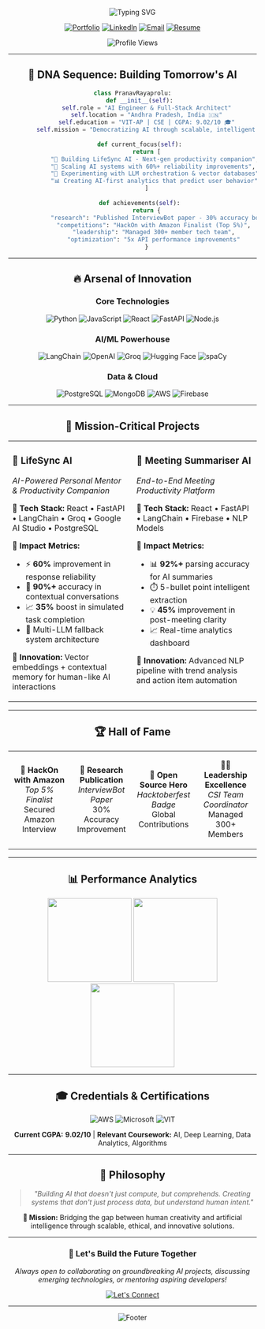 <div align="center">

![Typing SVG](https://readme-typing-svg.herokuapp.com?font=Fira+Code&weight=600&size=28&duration=3000&pause=1000&color=00D4AA&center=true&vCenter=true&multiline=true&width=800&height=100&lines=Hi+👋+I'm+Pranav+Rayaprolu;AI+Engineer+%7C+Full-Stack+Wizard+%7C+GenAI+Pioneer)

</div>

<div align="center">
  
[![Portfolio](https://img.shields.io/badge/🌐_Portfolio-FF6B35?style=for-the-badge&logoColor=white)](https://your-portfolio.com)
[![LinkedIn](https://img.shields.io/badge/LinkedIn-0077B5?style=for-the-badge&logo=linkedin&logoColor=white)](https://linkedin.com/in/pranav-rayaprolu)
[![Email](https://img.shields.io/badge/Email-EA4335?style=for-the-badge&logo=gmail&logoColor=white)](mailto:pranavrayaprolu108@gmail.com)
[![Resume](https://img.shields.io/badge/📄_Resume-4285F4?style=for-the-badge&logoColor=white)](#)

![Profile Views](https://komarev.com/ghpvc/?username=Pranav-Rayaprolu&label=Profile%20Views&color=00D4AA&style=flat)

</div>

---

<div align="center">

## 🧬 **DNA Sequence: Building Tomorrow's AI**

```python
class PranavRayaprolu:
    def __init__(self):
        self.role = "AI Engineer & Full-Stack Architect"
        self.location = "Andhra Pradesh, India 🇮🇳"
        self.education = "VIT-AP | CSE | CGPA: 9.02/10 🎓"
        self.mission = "Democratizing AI through scalable, intelligent systems"
        
    def current_focus(self):
        return [
            "🤖 Building LifeSync AI - Next-gen productivity companion",
            "🚀 Scaling AI systems with 60%+ reliability improvements", 
            "🧠 Experimenting with LLM orchestration & vector databases",
            "📊 Creating AI-first analytics that predict user behavior"
        ]
        
    def achievements(self):
        return {
            "research": "Published InterviewBot paper - 30% accuracy boost",
            "competitions": "HackOn with Amazon Finalist (Top 5%)",
            "leadership": "Managed 300+ member tech team",
            "optimization": "5x API performance improvements"
        }
```

</div>

---

<div align="center">

## 🔥 **Arsenal of Innovation**

### **Core Technologies**
![Python](https://img.shields.io/badge/Python-FFD43B?style=for-the-badge&logo=python&logoColor=blue)
![JavaScript](https://img.shields.io/badge/JavaScript-F7DF1E?style=for-the-badge&logo=javascript&logoColor=black)
![React](https://img.shields.io/badge/React-20232A?style=for-the-badge&logo=react&logoColor=61DAFB)
![FastAPI](https://img.shields.io/badge/FastAPI-005571?style=for-the-badge&logo=fastapi)
![Node.js](https://img.shields.io/badge/Node.js-339933?style=for-the-badge&logo=nodedotjs&logoColor=white)

### **AI/ML Powerhouse**
![LangChain](https://img.shields.io/badge/🦜_LangChain-FF6B35?style=for-the-badge)
![OpenAI](https://img.shields.io/badge/OpenAI-412991?style=for-the-badge&logo=openai&logoColor=white)
![Groq](https://img.shields.io/badge/⚡_Groq-FF6B35?style=for-the-badge)
![Hugging Face](https://img.shields.io/badge/🤗_Hugging_Face-FFD21E?style=for-the-badge)
![spaCy](https://img.shields.io/badge/spaCy-09A3D5?style=for-the-badge&logo=spacy&logoColor=white)

### **Data & Cloud**
![PostgreSQL](https://img.shields.io/badge/PostgreSQL-316192?style=for-the-badge&logo=postgresql&logoColor=white)
![MongoDB](https://img.shields.io/badge/MongoDB-4EA94B?style=for-the-badge&logo=mongodb&logoColor=white)
![AWS](https://img.shields.io/badge/AWS-FF9900?style=for-the-badge&logo=amazonaws&logoColor=white)
![Firebase](https://img.shields.io/badge/Firebase-FFCA28?style=for-the-badge&logo=firebase&logoColor=black)

</div>

---

<div align="center">

## 🎯 **Mission-Critical Projects**

</div>

<table width="100%">
<tr>
<td width="50%" valign="top">

### 🧠 **LifeSync AI** 
*AI-Powered Personal Mentor & Productivity Companion*

**🔧 Tech Stack:** React • FastAPI • LangChain • Groq • Google AI Studio • PostgreSQL

**🚀 Impact Metrics:**
- ⚡ **60%** improvement in response reliability
- 🎯 **90%+** accuracy in contextual conversations  
- 📈 **35%** boost in simulated task completion
- 🔄 Multi-LLM fallback system architecture

**🎨 Innovation:** Vector embeddings + contextual memory for human-like AI interactions

</td>
<td width="50%" valign="top">

### 📝 **Meeting Summariser AI**
*End-to-End Meeting Productivity Platform*

**🔧 Tech Stack:** React • FastAPI • LangChain • Firebase • NLP Models

**🚀 Impact Metrics:**
- 📊 **92%+** parsing accuracy for AI summaries
- ⏱️ 5-bullet point intelligent extraction
- 💡 **45%** improvement in post-meeting clarity
- 📈 Real-time analytics dashboard

**🎨 Innovation:** Advanced NLP pipeline with trend analysis and action item automation

</td>
</tr>
</table>

---

<div align="center">

## 🏆 **Hall of Fame**

<table>
<tr>
<td align="center" width="25%">

**🥇 HackOn with Amazon**  
*Top 5% Finalist*  
Secured Amazon Interview

</td>
<td align="center" width="25%">

**📄 Research Publication**  
*InterviewBot Paper*  
30% Accuracy Improvement

</td>
<td align="center" width="25%">

**🌟 Open Source Hero**  
*Hacktoberfest Badge*  
Global Contributions

</td>
<td align="center" width="25%">

**👨‍💼 Leadership Excellence**  
*CSI Team Coordinator*  
Managed 300+ Members

</td>
</tr>
</table>

</div>

---

<div align="center">

## 📊 **Performance Analytics**

<img src="https://github-readme-stats.vercel.app/api?username=Pranav-Rayaprolu&show_icons=true&theme=tokyonight&hide_border=true&bg_color=0D1117&title_color=00D4AA&icon_color=00D4AA&text_color=FFFFFF" height="170"/>
<img src="https://github-readme-streak-stats.herokuapp.com/?user=Pranav-Rayaprolu&theme=tokyonight&hide_border=true&background=0D1117&stroke=00D4AA&ring=00D4AA&fire=FF6B35&currStreakLabel=00D4AA" height="170"/>

<img src="https://github-readme-stats.vercel.app/api/top-langs/?username=Pranav-Rayaprolu&layout=compact&theme=tokyonight&hide_border=true&bg_color=0D1117&title_color=00D4AA&text_color=FFFFFF" height="170"/>

</div>

---

<div align="center">

## 🎓 **Credentials & Certifications**

![AWS](https://img.shields.io/badge/🎖️_AWS_Cloud_Foundations-232F3E?style=for-the-badge&logo=amazonaws&logoColor=white)
![Microsoft](https://img.shields.io/badge/🏅_Microsoft_AI_&_ML-0078D4?style=for-the-badge&logo=microsoft&logoColor=white)
![VIT](https://img.shields.io/badge/🎓_VIT--AP_CSE-FF6B35?style=for-the-badge)

**Current CGPA:** **9.02/10** | **Relevant Coursework:** AI, Deep Learning, Data Analytics, Algorithms

</div>

---

<div align="center">

## 💭 **Philosophy**

> *"Building AI that doesn't just compute, but comprehends. Creating systems that don't just process data, but understand human intent."*

**🎯 Mission:** Bridging the gap between human creativity and artificial intelligence through scalable, ethical, and innovative solutions.

---

### 🤝 **Let's Build the Future Together**

<i>Always open to collaborating on groundbreaking AI projects, discussing emerging technologies, or mentoring aspiring developers!</i>

[![Let's Connect](https://img.shields.io/badge/💬_Let's_Connect-00D4AA?style=for-the-badge&logoColor=white)](mailto:pranavrayaprolu108@gmail.com)

</div>

---

<div align="center">
  
![Footer](https://capsule-render.vercel.app/api?type=waving&color=00D4AA&height=120&section=footer)

</div>
